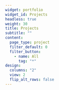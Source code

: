 ```yaml
---
widget: portfolio
widget_id: Projects
headless: true
weight: 30
title: Projects
subtitle: ""
content:
  page_type: project
  filter_default: 0
  filter_button:
    - name: All
      tag: "*"
design:
  columns: "2"
  view: 2
  flip_alt_rows: false
---
```

